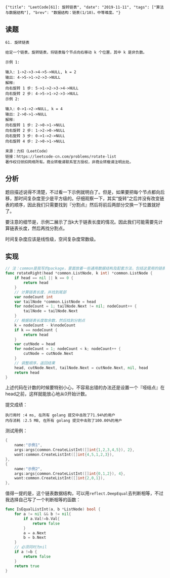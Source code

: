 ```lw-blog-meta
{"title": "LeetCode[61]: 旋转链表", "date": "2019-11-11", "tags": ["算法与数据结构"], "brev": "数据结构：链表(1/10)。中等难度。"}
```

## 读题

```text
61. 旋转链表

给定一个链表，旋转链表，将链表每个节点向右移动 k 个位置，其中 k 是非负数。

示例 1:

输入: 1->2->3->4->5->NULL, k = 2
输出: 4->5->1->2->3->NULL
解释:
向右旋转 1 步: 5->1->2->3->4->NULL
向右旋转 2 步: 4->5->1->2->3->NULL
示例 2:

输入: 0->1->2->NULL, k = 4
输出: 2->0->1->NULL
解释:
向右旋转 1 步: 2->0->1->NULL
向右旋转 2 步: 1->2->0->NULL
向右旋转 3 步: 0->1->2->NULL
向右旋转 4 步: 2->0->1->NULL

来源：力扣（LeetCode）
链接：https://leetcode-cn.com/problems/rotate-list
著作权归领扣网络所有。商业转载请联系官方授权，非商业转载请注明出处。
```

## 分析

题目描述说得不清楚，不过看一下示例就明白了。但是，如果要把每个节点都向后移，那时间复杂度至少是平方级的。仔细观察一下，其实“旋转”之后并没有改变链表的顺序，因此我们只需要找到『分割点』然后将前后两部分交换一下位置就好了。

要注意的细节是，示例二展示了当k大于链表长度的情况。因此我们可能需要先计算链表长度，然后再找分割点。

时间复杂度应该是线性级，空间复杂度常数级。

## 实现

```go
// 注：common是我写的package，里面放着一些通用数据结构及配套方法，包括这里用的链表节点ListNode
func rotateRight(head *common.ListNode, k int) *common.ListNode {
    if head == nil || k == 0 {
        return head
    }
    // 计算链表长度，并找到尾部
    var nodeCount int
    var tailNode *common.ListNode = head
    for nodeCount = 1; tailNode.Next != nil; nodeCount++ {
        tailNode = tailNode.Next
    }
    // 根据链表长度取余数，然后找到分割点
    k = nodeCount - k%nodeCount
    if k == nodeCount {
        return head
    }
    var cutNode = head
    for nodeCount = 1; nodeCount < k; nodeCount++ {
        cutNode = cutNode.Next
    }
    // 调整顺序，返回结果
    head, cutNode.Next, tailNode.Next = cutNode.Next, nil, head
    return head
}
```

上述代码在计数的时候要特别小心，不容易出错的办法还是设置一个『哑结点』在head之前，这样就能放心地从0开始计数。

提交成绩：

```text
执行用时 :4 ms, 在所有 golang 提交中击败了71.94%的用户
内存消耗 :2.5 MB, 在所有 golang 提交中击败了100.00%的用户
```

测试用例：

```go
{
    name:"示例1",
    args:args{common.CreateListInt([]int{1,2,3,4,5}), 2},
    want:common.CreateListInt([]int{4,5,1,2,3}),
},
{
    name:"示例2",
    args:args{common.CreateListInt([]int{0,1,2}), 4},
    want:common.CreateListInt([]int{2,0,1}),
},
```

值得一提的是，这个链表数据结构，可以用`reflect.DeepEqual`去判断相等，不过我选择自己写了一个判断相等的函数：

```go
func IsEqualListInt(a, b *ListNode) bool {
    for a != nil && b != nil{
        if a.Val!=b.Val{
            return false
        }
        a = a.Next
        b = b.Next
    }
    // 必须同时为nil
    if a !=b {
        return false
    }
    return true
}
```
